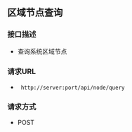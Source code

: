 ## 区域节点查询


### 接口描述

- 查询系统区域节点

### 请求URL

- ` http://server:port/api/node/query `
      
### 请求方式

- POST 
